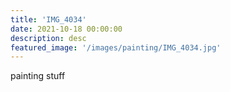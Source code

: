 ```yaml
---
title: 'IMG_4034'
date: 2021-10-18 00:00:00
description: desc
featured_image: '/images/painting/IMG_4034.jpg'
---
```


painting stuff